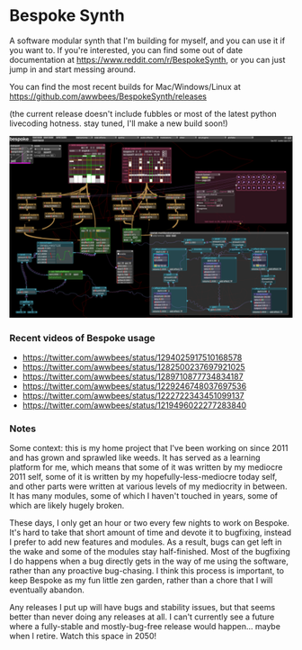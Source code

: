 # Bespoke Synth
A software modular synth that I'm building for myself, and you can use it if you want to. If you're interested, you can find some out of date documentation at https://www.reddit.com/r/BespokeSynth, or you can just jump in and start messing around.

You can find the most recent builds for Mac/Windows/Linux at https://github.com/awwbees/BespokeSynth/releases

(the current release doesn't include fubbles or most of the latest python livecoding hotness. stay tuned, I'll make a new build soon!)

![screenshot](screenshot-1.png)

### Recent videos of Bespoke usage
* https://twitter.com/awwbees/status/1294025917510168578
* https://twitter.com/awwbees/status/1282500237697921025
* https://twitter.com/awwbees/status/1289710877734834187
* https://twitter.com/awwbees/status/1229246748037697536
* https://twitter.com/awwbees/status/1222722343451099137
* https://twitter.com/awwbees/status/1219496022277283840

### Notes
Some context: this is my home project that I've been working on since 2011 and has grown and sprawled like weeds. It has served as a learning platform for me, which means that some of it was written by my mediocre 2011 self, some of it is written by my hopefully-less-mediocre today self, and other parts were written at various levels of my mediocrity in between. It has many modules, some of which I haven't touched in years, some of which are likely hugely broken.

These days, I only get an hour or two every few nights to work on Bespoke. It's hard to take that short amount of time and devote it to bugfixing, instead I prefer to add new features and modules. As a result, bugs can get left in the wake and some of the modules stay half-finished. Most of the bugfixing I do happens when a bug directly gets in the way of me using the software, rather than any proactive bug-chasing. I think this process is important, to keep Bespoke as my fun little zen garden, rather than a chore that I will eventually abandon.

Any releases I put up will have bugs and stability issues, but that seems better than never doing any releases at all. I can't currently see a future where a fully-stable and mostly-bug-free release would happen... maybe when I retire. Watch this space in 2050!
